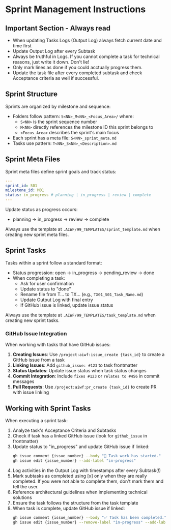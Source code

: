 # Sprint Management Instructions

## Important Section - Always read

- When updating Tasks Logs (Output Log) always fetch current date and time first
- Update Output Log after every Subtask
- Always be truthful in Logs. If you cannot complete a task for technical reasons, just write it down. Don't lie!
- Only mark lines as done if you could acctually progress them.
- Update the task file after every completed subtask and check Acceptance criteria as well if successful.

## Sprint Structure

Sprints are organized by milestone and sequence:

- Folders follow pattern: `S<NN>_M<NN>_<Focus_Area>/` where:
  - `S<NN>` is the sprint sequence number
  - `M<NN>` directly references the milestone ID this sprint belongs to
  - `<Focus_Area>` describes the sprint's main focus
- Each sprint has a meta file: `S<NN>_sprint_meta.md`
- Tasks use pattern: `T<NN>_S<NN>_<Description>.md`

## Sprint Meta Files

Sprint meta files define sprint goals and track status:

```yaml
---
sprint_id: S01
milestone_id: M01
status: in_progress # planning | in_progress | review | complete
---
```

Update status as progress occurs:

- planning → in_progress → review → complete

Always use the template at `.AIWF/99_TEMPLATES/sprint_template.md` when creating new sprint meta files.

## Sprint Tasks

Tasks within a sprint follow a standard format:

- Status progression: open → in_progress → pending_review → done
- When completing a task:
  - Ask for user confirmation
  - Update status to "done"
  - Rename file from T... to TX... (e.g., `TX01_S01_Task_Name.md`)
  - Update Output Log with final entry
  - If GitHub issue is linked, update issue status

Always use the template at `.AIWF/99_TEMPLATES/task_template.md` when creating new sprint tasks.

### GitHub Issue Integration

When working with tasks that have GitHub issues:

1. **Creating Issues**: Use `/project:aiwf:issue_create {task_id}` to create a GitHub issue from a task
2. **Linking Issues**: Add `github_issue: #123` to task frontmatter
3. **Status Updates**: Update issue status when task status changes
4. **Commit Integration**: Include `fixes #123` or `relates to #456` in commit messages
5. **Pull Requests**: Use `/project:aiwf:pr_create {task_id}` to create PR with issue linking

## Working with Sprint Tasks

When executing a sprint task:

1. Analyze task's Acceptance Criteria and Subtasks
2. Check if task has a linked GitHub issue (look for `github_issue` in frontmatter)
3. Update status to "in_progress" and update GitHub issue if linked:
   ```bash
   gh issue comment {issue_number} --body "🚀 Task work has started."
   gh issue edit {issue_number} --add-label "in-progress"
   ```
4. Log activities in the Output Log with timestamps after every Subtask(!)
5. Mark subtasks as completed using [x] only when they are really completed. If you were not able to complete them, don't mark them and tell the user.
6. Reference architectural guidelines when implementing technical solutions
7. Ensure the task follows the structure from the task template
8. When task is complete, update GitHub issue if linked:
   ```bash
   gh issue comment {issue_number} --body "✅ Task has been completed."
   gh issue edit {issue_number} --remove-label "in-progress" --add-label "completed"
   ```
